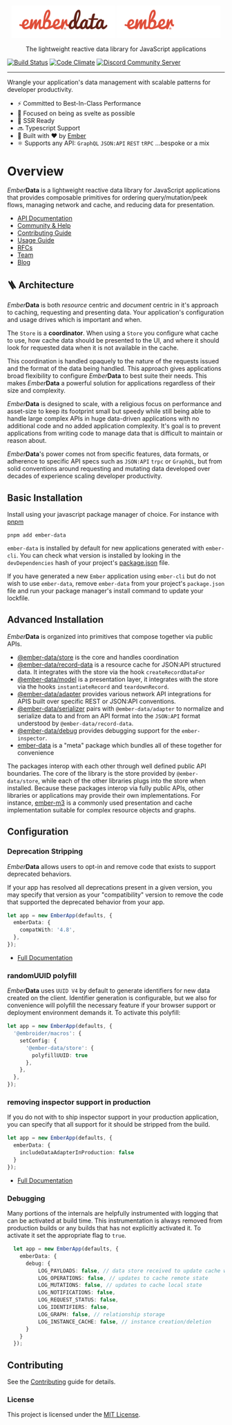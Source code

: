 <p align="center">
  <img
    class="project-logo"
    src="./ember-data-logo-light.svg#gh-light-mode-only"
    alt="EmberData"
    width="240px"
    title="EmberData"
    />
  <img
    class="project-logo"
    src="./ember-data-logo-dark.svg#gh-dark-mode-only"
    alt="EmberData"
    width="240px"
    title="EmberData"
    />
</p>


<p align="center">The lightweight reactive data library for JavaScript applications</p>

[![Build Status](https://github.com/emberjs/data/workflows/CI/badge.svg)](https://github.com/emberjs/data/actions?workflow=CI)
[![Code Climate](https://codeclimate.com/github/emberjs/data/badges/gpa.svg)](https://codeclimate.com/github/emberjs/data)
[![Discord Community Server](https://img.shields.io/discord/480462759797063690.svg?logo=discord)](https://discord.gg/zT3asNS)

---

Wrangle your application's data management with scalable patterns for developer productivity.

- ⚡️  Committed to Best-In-Class Performance
- 🌲 Focused on being as svelte as possible
- 🚀 SSR Ready
- 🔜 Typescript Support
- 🐹 Built with ♥️ by [Ember](https://emberjs.com)
- ⚛️ Supports any API: `GraphQL` `JSON:API` `REST` `tRPC` ...bespoke or a mix


# Overview

*Ember***Data** is a lightweight reactive data library for JavaScript applications that provides composable primitives for ordering query/mutation/peek flows, managing network and cache, and reducing data for presentation.

- [API Documentation](https://api.emberjs.com/ember-data/release)
- [Community & Help](https://emberjs.com/community)
- [Contributing Guide](./CONTRIBUTING.md)
- [Usage Guide](https://guides.emberjs.com/release/models/)
- [RFCs](https://github.com/emberjs/rfcs/labels/T-ember-data)
- [Team](https://emberjs.com/team)
- [Blog](https://emberjs.com/blog)



## 🪜 Architecture

*Ember***Data** is both *resource* centric and *document* centric in it's approach to caching, requesting and presenting data. Your application's configuration and usage drives which is important and when.

The `Store` is a **coordinator**. When using a `Store` you configure what cache to use, how cache data should be presented to the UI, and where it should look for requested data when it is not available in the cache.

This coordination is handled opaquely to the nature of the requests issued and the format of the data being handled. This approach gives applications broad flexibility to configure *Ember***Data** to best suite their needs. This makes *Ember***Data** a powerful solution for applications regardless of their size and complexity.

*Ember***Data** is designed to scale, with a religious focus on performance and asset-size to keep its footprint small but speedy while still being able to handle large complex APIs in huge data-driven applications with no additional code and no added application complexity. It's goal is to prevent applications from writing code to manage data that is difficult to maintain or reason about.

*Ember***Data**'s power comes not from specific features, data formats, or adherence to specific API specs such as `JSON:API` `trpc` or `GraphQL`, but from solid conventions around requesting and mutating data developed over decades of experience scaling developer productivity.



## Basic Installation

Install using your javascript package manager of choice. For instance with [pnpm](https://pnpm.io/)

```no-highlight
pnpm add ember-data
```

`ember-data` is installed by default for new applications generated with `ember-cli`. You can check what version is installed by looking in the `devDependencies` hash of your project's [package.json](https://docs.npmjs.com/cli/v8/configuring-npm/package-json) file.

If you have generated a new `Ember` application using `ember-cli` but do 
not wish to use `ember-data`, remove `ember-data` from your project's `package.json` file and run your package manager's install command to update your lockfile.

## Advanced Installation

*Ember***Data** is organized into primitives that compose together via public APIs.

- [@ember-data/store](./packages/store) is the core and handles coordination
- [@ember-data/record-data](./packages/record-data) is a resource cache for JSON:API structured data. It integrates with the store via the hook `createRecordDataFor`
- [@ember-data/model](./packages/model) is a presentation layer, it integrates with the store via the hooks `instantiateRecord` and `teardownRecord`.
- [@ember-data/adapter](./packages/adapter) provides various network API integrations for APIS built over specific REST or JSON:API conventions.
- [@ember-data/serializer](./packages/serializer) pairs with `@ember-data/adapter` to normalize and serialize data to and from an API format into the `JSON:API` format understood by `@ember-data/record-data`.
- [@ember-data/debug](./packages/debug) provides debugging support for the `ember-inspector`.
- [ember-data](./packages/-ember-data) is a "meta" package which bundles all of these together for convenience

The packages interop with each other through well defined public API boundaries. The core
of the library is the store provided by `@ember-data/store`, while each of the other libraries plugs into the store when installed. Because these packages interop via fully
public APIs, other libraries or applications may provide their own implementations. For instance, [ember-m3](https://github.com/hjdivad/ember-m3) is a commonly used presentation and cache implementation suitable for complex resource objects and graphs.

## Configuration

### Deprecation Stripping

*Ember***Data** allows users to opt-in and remove code that exists to support deprecated behaviors.

If your app has resolved all deprecations present in a given version, you may specify that version as your "compatibility" version to remove the code that supported the deprecated behavior from your app.

```ts
let app = new EmberApp(defaults, {
  emberData: {
    compatWith: '4.8',
  },
});
```

- [Full Documentation](https://api.emberjs.com/ember-data/release/modules/@ember-data%2Fdeprecations)

### randomUUID polyfill

*Ember***Data** uses `UUID V4` by default to generate identifiers for new data created on the client. Identifier generation is configurable, but we also for convenience will polyfill
the necessary feature if your browser support or deployment environment demands it. To
activate this polyfill:

```ts
let app = new EmberApp(defaults, {
  '@embroider/macros': {
    setConfig: {
      '@ember-data/store': {
        polyfillUUID: true
      },
    },
  },
});
```

### removing inspector support in production

If you do not with to ship inspector support in your production application, you can specify
that all support for it should be stripped from the build.

```ts
let app = new EmberApp(defaults, {
  emberData: {
    includeDataAdapterInProduction: false
  }
});
```

- [Full Documentation](https://api.emberjs.com/ember-data/release/modules/@ember-data%2Fdebug)

### Debugging

Many portions of the internals are helpfully instrumented with logging that can be activated
at build time. This instrumentation is always removed from production builds or any builds
that has not explicitly activated it. To activate it set the appropriate flag to `true`.

```ts
  let app = new EmberApp(defaults, {
    emberData: {
      debug: {
          LOG_PAYLOADS: false, // data store received to update cache with
          LOG_OPERATIONS: false, // updates to cache remote state
          LOG_MUTATIONS: false, // updates to cache local state
          LOG_NOTIFICATIONS: false,
          LOG_REQUEST_STATUS: false,
          LOG_IDENTIFIERS: false,
          LOG_GRAPH: false, // relationship storage
          LOG_INSTANCE_CACHE: false, // instance creation/deletion
      }
    }
  });
  ```

## Contributing

See the [Contributing](CONTRIBUTING.md) guide for details.


### License

This project is licensed under the [MIT License](LICENSE.md).
